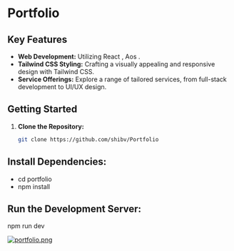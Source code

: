
#  Portfolio

## Key Features

- **Web Development:** Utilizing React , Aos .
- **Tailwind CSS Styling:** Crafting a visually appealing and responsive design with Tailwind CSS.
- **Service Offerings:** Explore a range of tailored services, from full-stack development to UI/UX design.

## Getting Started

1. **Clone the Repository:**
   ```bash
   git clone https://github.com/shibv/Portfolio

## Install Dependencies:

- cd portfolio
- npm install

## Run the Development Server:

npm run dev

[![portfolio.png](https://i.postimg.cc/tCxVcrWm/portfolio.png)](https://postimg.cc/fJMLtfHx)

<!-- https://github.com/shibv/Portfolio/blob/main/src/assets/portfolio.png -->